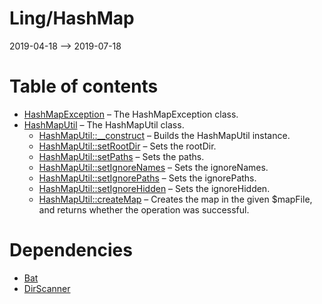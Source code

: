 Ling/HashMap
================
2019-04-18 --> 2019-07-18




Table of contents
===========

- [HashMapException](https://github.com/lingtalfi/HashMap/blob/master/doc/api/Ling/HashMap/Exception/HashMapException.md) &ndash; The HashMapException class.
- [HashMapUtil](https://github.com/lingtalfi/HashMap/blob/master/doc/api/Ling/HashMap/Util/HashMapUtil.md) &ndash; The HashMapUtil class.
    - [HashMapUtil::__construct](https://github.com/lingtalfi/HashMap/blob/master/doc/api/Ling/HashMap/Util/HashMapUtil/__construct.md) &ndash; Builds the HashMapUtil instance.
    - [HashMapUtil::setRootDir](https://github.com/lingtalfi/HashMap/blob/master/doc/api/Ling/HashMap/Util/HashMapUtil/setRootDir.md) &ndash; Sets the rootDir.
    - [HashMapUtil::setPaths](https://github.com/lingtalfi/HashMap/blob/master/doc/api/Ling/HashMap/Util/HashMapUtil/setPaths.md) &ndash; Sets the paths.
    - [HashMapUtil::setIgnoreNames](https://github.com/lingtalfi/HashMap/blob/master/doc/api/Ling/HashMap/Util/HashMapUtil/setIgnoreNames.md) &ndash; Sets the ignoreNames.
    - [HashMapUtil::setIgnorePaths](https://github.com/lingtalfi/HashMap/blob/master/doc/api/Ling/HashMap/Util/HashMapUtil/setIgnorePaths.md) &ndash; Sets the ignorePaths.
    - [HashMapUtil::setIgnoreHidden](https://github.com/lingtalfi/HashMap/blob/master/doc/api/Ling/HashMap/Util/HashMapUtil/setIgnoreHidden.md) &ndash; Sets the ignoreHidden.
    - [HashMapUtil::createMap](https://github.com/lingtalfi/HashMap/blob/master/doc/api/Ling/HashMap/Util/HashMapUtil/createMap.md) &ndash; Creates the map in the given $mapFile, and returns whether the operation was successful.


Dependencies
============
- [Bat](https://github.com/lingtalfi/Bat)
- [DirScanner](https://github.com/lingtalfi/DirScanner)


